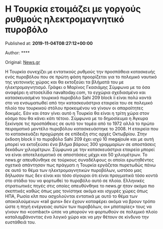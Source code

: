 
# Η Τουρκία ετοιμάζει με γοργούς ρυθμούς ηλεκτρομαγνητικό πυροβόλο

Published at: **2019-11-04T08:27:12+00:00**

Author: ****

Original: [News.gr](https://www.news.gr/kosmos/article/2018029/i-tourkia-etimazi-me-gorgous-rithmous-ilektromagnitiko-pirovolo.html)

Η Τουρκία συνεχίζει με εντατικούς ρυθμούς την προσπάθεια κατασκευής ενός πυροβόλου που σε πρώτη φάση προορίζεται για το πολεμικό ναυτικό της γειτονικής χώρας και θα εκτοξεύει τα βλήματά του με ηλεκτρομαγνητισμό.
Γράφει ο Μαρίνος Γκασιάμης
Σύμφωνα με τα όσα αναφέρει η ιστοσελίδα navaltoday.com, το εγχώρια σχεδιασμένο και κατασκευασμένο τουρκικό πυροβόλο Sahi 209 block ii είναι πολύ κοντά στο να ενσωματωθεί από την κατασκευάστρια εταιρεία του σε πολεμικό πλοίο του τουρκικού στόλου προκειμένου να γίνουν οι απαραίτητες δοκιμές.
Εάν και όταν γίνει αυτό η Τουρκία θα είναι η τρίτη χώρα στον κόσμο που θα κάνει κάτι τέτοιο.
Σύμφωνα με το δημοσίευμα η Άγκυρα ξεκίνησε τις προσπάθειες σε αυτό τον τομέα από το 1972 αλλά το πρώτο πειραματικό μοντέλο πυροβόλου κατασκευάστηκε το 2008.
Η εταιρεία που το κατασκευάζει προχώρησε σε επίδειξη στις αρχές Οκτωβρίου. Στην έκδοση block ii το πυροβόλο Sahi 209 έχει ισχύ 10 megajoule και με αυτή μπορεί να εκτοξεύσει ένα βλήμα βάρους 300 γραμμαρίων σε αποστάσεις δεκάδων χιλιομέτρων. Σύμφωνα με την κατασκευάστρια εταιρεία μπορεί να είναι αποτελεσματικό σε αποστάσεις μέχρι και 50 χιλιομέτρων.
Το news.gr απευθύνθηκε σε τούρκους συναδέλφους οι οποίοι ερωτηθέντες σχετικά απάντησαν πως πράγματι η Τουρκία εργάζεται πυρετωδώς πάνω σε αυτό το θέμα των ηλεκτρομαγνητικών πυροβόλων, ωστόσο μας δήλωσαν πως δεν είναι και τόσο σίγουροι ότι είναι πραγματικά τόσο κοντά στο στάδιο του να φορτωθεί το πυροβόλο αυτό σε πλοία.
Ελληνικές στρατιωτικές πηγές στις οποίες απευθύνθηκε το news.gr ήταν ακόμα πιο σκεπτικές καθώς όπως μας τονίστηκε ακόμα και ισχυρές χώρες όπως ΗΠΑ, Ρωσία κλπ που ασχολούνται εντατικά με αυτό το θέμα των αποκαλούμενων «rail guns» δεν έχουν καταφέρει ακόμα να βρουν τρόπο ώστε η πηγή ενέργειας αυτών των πυροβόλων, οι« μπαταρίες» τους να γίνουν πιο «combact» ώτσε να μπορούν να φορτωθούν σε πολεμικό πλοίο καταλαμβάνοντας ένα λογικό χώρο και να μην θέτουν σε κίνδυνο την ευστάθειά του.
